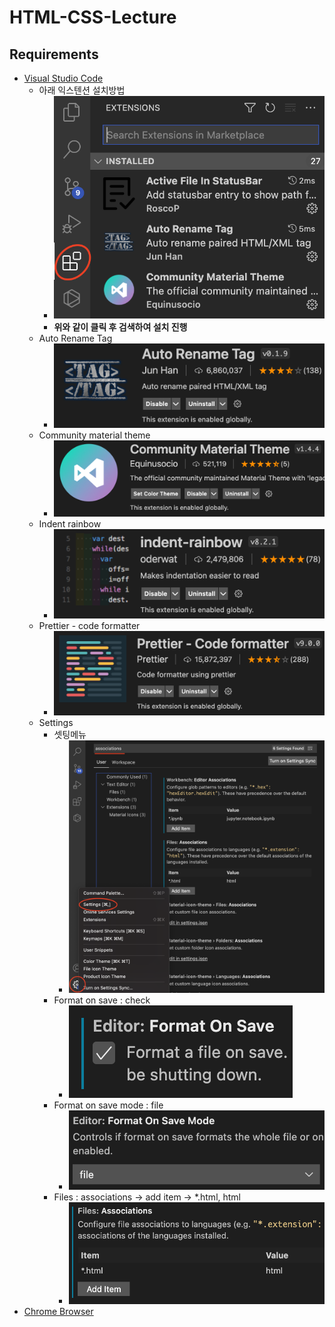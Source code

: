 # HTML-CSS-Lecture

## Requirements

- [Visual Studio Code](https://code.visualstudio.com/)
  - 아래 익스텐션 설치방법
    - ![extension](./img/extension.png)
    - <b>위와 같이 클릭 후 검색하여 설치 진행</b>
  - Auto Rename Tag
    - ![auto_rename_tag](./img/auto_rename_tag.png)
  - Community material theme
    - ![community_material_theme](./img/community_material_theme.png)
  - Indent rainbow
    - ![indent_rainbow](./img/indent_rainbow.png)
  - Prettier - code formatter
    - ![prettier](./img/prettier.png)
  - Settings
    - 셋팅메뉴
      - ![settings](./img/settings.png)
    - Format on save : check
      - ![format_on_save](./img/format_on_save.png)
    - Format on save mode : file
      - ![format_on_save_mode](./img/format_on_save_mode.png)
    - Files : associations -> add item -> \*.html, html
      - ![associations](./img/associations.png)
- [Chrome Browser](https://www.google.co.kr/chrome/?brand=FKPE&gclid=CjwKCAjwwsmLBhACEiwANq-tXJmlGF5NPhXg47d-ceTn-jfPT5yqvWwQzKOlKs_TXVTUxADOYrjqlRoC7pMQAvD_BwE&gclsrc=aw.ds)
